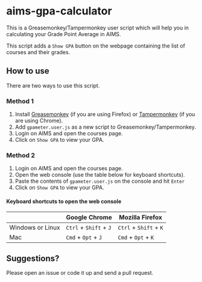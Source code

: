 # aims-gpa-calculator

This is a Greasemonkey/Tampermonkey user script which will help you in calculating your Grade Point Average in AIMS.

This script adds a `Show GPA` button on the webpage containing the list of courses and their grades.

## How to use

There are two ways to use this script.

### Method 1
1. Install [Greasemonkey](https://addons.mozilla.org/en-US/firefox/addon/greasemonkey/) (if you are using Firefox) or [Tampermonkey](https://chrome.google.com/webstore/detail/tampermonkey/dhdgffkkebhmkfjojejmpbldmpobfkfo?hl=en) (if you are using Chrome).
2. Add `gpameter.user.js` as a new script to Greasemonkey/Tampermonkey.
3. Login on AIMS and open the courses page.
4. Click on `Show GPA` to view your GPA.

### Method 2
1. Login on AIMS and open the courses page.
2. Open the web console (use the table below for keyboard shortcuts).
3. Paste the contents of `gpameter.user.js` on the console and hit `Enter`
4. Click on `Show GPA` to view your GPA.

#### Keyboard shortcuts to open the web console

| | Google Chrome | Mozilla Firefox |
| --- | --- | --- |
| Windows or Linux | `Ctrl` + `Shift` + `J` | `Ctrl` + `Shift` + `K` |
| Mac | `Cmd` + `Opt` + `J` | `Cmd` + `Opt` + `K` |

## Suggestions?
Please open an issue or code it up and send a pull request.

